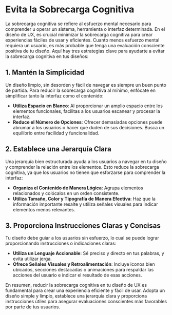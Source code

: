 # Evita la Sobrecarga Cognitiva

La sobrecarga cognitiva se refiere al esfuerzo mental necesario para comprender u operar un sistema, herramienta o interfaz determinada. En el diseño de UX, es crucial minimizar la sobrecarga cognitiva para crear experiencias fáciles de usar y eficientes. Cuanto menos esfuerzo mental requiera un usuario, es más probable que tenga una evaluación consciente positiva de tu diseño. Aquí hay tres estrategias clave para ayudarte a evitar la sobrecarga cognitiva en tus diseños:

## 1. Mantén la Simplicidad

Un diseño limpio, sin desorden y fácil de navegar es siempre un buen punto de partida. Para reducir la sobrecarga cognitiva al mínimo, enfócate en simplificar tanto la interfaz como el contenido:

- **Utiliza Espacio en Blanco**: Al proporcionar un amplio espacio entre los elementos funcionales, facilitas a los usuarios escanear y procesar la interfaz.
- **Reduce el Número de Opciones**: Ofrecer demasiadas opciones puede abrumar a los usuarios o hacer que duden de sus decisiones. Busca un equilibrio entre facilidad y funcionalidad.

## 2. Establece una Jerarquía Clara

Una jerarquía bien estructurada ayuda a los usuarios a navegar en tu diseño y comprender la relación entre los elementos. Esto reduce la sobrecarga cognitiva, ya que los usuarios no tienen que esforzarse para comprender la interfaz:

- **Organiza el Contenido de Manera Lógica**: Agrupa elementos relacionados y colócalos en un orden consistente.
- **Utiliza Tamaño, Color y Tipografía de Manera Efectiva**: Haz que la información importante resalte y utiliza señales visuales para indicar elementos menos relevantes.

## 3. Proporciona Instrucciones Claras y Concisas

Tu diseño debe guiar a los usuarios sin esfuerzo, lo cual se puede lograr proporcionando instrucciones o indicaciones claras:

- **Utiliza un Lenguaje Accionable**: Sé preciso y directo en tus palabras, y evita utilizar jerga.
- **Ofrece Señales Visuales y Retroalimentación**: Incluye iconos bien ubicados, secciones destacadas o animaciones para respaldar las acciones del usuario e indicar el resultado de esas acciones.

En resumen, reducir la sobrecarga cognitiva en tu diseño de UX es fundamental para crear una experiencia eficiente y fácil de usar. Adopta un diseño simple y limpio, establece una jerarquía clara y proporciona instrucciones útiles para asegurar evaluaciones conscientes más favorables por parte de tus usuarios.
